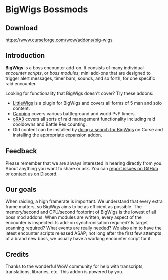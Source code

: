 # BigWigs Bossmods

## Download
https://www.curseforge.com/wow/addons/big-wigs

## Introduction

**BigWigs** is a boss encounter add-on. It consists of many individual _encounter scripts_, or _boss modules_; mini add-ons that are designed to trigger alert messages, timer bars, sounds, and so forth, for one specific raid encounter.

Looking for functionality that BigWigs doesn't cover? Try these addons:
* [LittleWigs](https://www.curseforge.com/wow/addons/little-wigs) is a plugin for BigWigs and covers all forms of 5 man and solo content.
* [Capping](https://www.curseforge.com/wow/addons/capping-bg-timers) covers various battleground and world PvP timers.
* [oRA3](https://www.curseforge.com/wow/addons/ora3) covers all sorts of raid management functionality including raid cooldowns and Battle Res counting.
* Old content can be installed by [doing a search for BigWigs](https://www.curseforge.com/wow/addons/search?search=bigwigs) on Curse and installing the appropriate expansion addon.

## Feedback
Please remember that we are always interested in hearing directly from you. About anything you want to share or ask. You can [report issues on GitHub](https://github.com/BigWigsMods/BigWigs/issues) or [contact us on Discord](https://discord.gg/jGveg85).

## Our goals
When raiding, a high framerate is important. We understand that every extra frame matters, so BigWigs aims to be as efficient as possible. The memory/second and CPU/second footprint of BigWigs is the lowest of all boss mod addons.
When modules are written, every aspect of the encounter is inspected. Is add-on synchronisation required? Is target scanning required? What events are really needed? 
We also aim to have the latest encounter scripts released ASAP; not long after the first few attempts of a brand new boss, we usually have a working encounter script for it.

## Credits
Thanks to the wonderful WoW community for help with transcripts, translations, libraries, etc. This addon is powered by you.